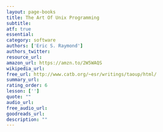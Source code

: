 ```yaml
---
layout: page-books
title: The Art Of Unix Programming
subtitle: 
atf: true
essential: 
category: software
authors: ['Eric S. Raymond']
authors_twitter: 
resource_url: 
amazon_url: https://amzn.to/2W5WAQS
wikipedia_url: 
free_url: http://www.catb.org/~esr/writings/taoup/html/
summary_url: 
rating_order: 6
lesson: ['']
quote: ""
audio_url: 
free_audio_url: 
goodreads_url: 
description: ""
---
```

